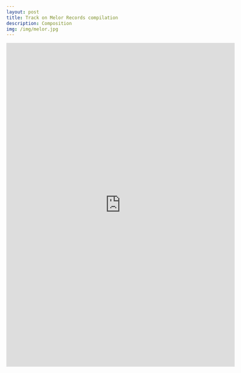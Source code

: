 ```yaml
---
layout: post
title: Track on Melor Records compilation
description: Composition
img: /img/melor.jpg
---
```


<p align="center"><iframe style="border: 0; width: 600px; height: 850px;" src="https://bandcamp.com/EmbeddedPlayer/album=825658272/size=large/bgcol=ffffff/linkcol=333333/transparent=true/" seamless><a href="http://melorrecords.bandcamp.com/album/empty-gestures-vol-3-a-collection-of-friction">Empty Gestures Vol 3: A Collection Of Friction by Melor Records</a></iframe>